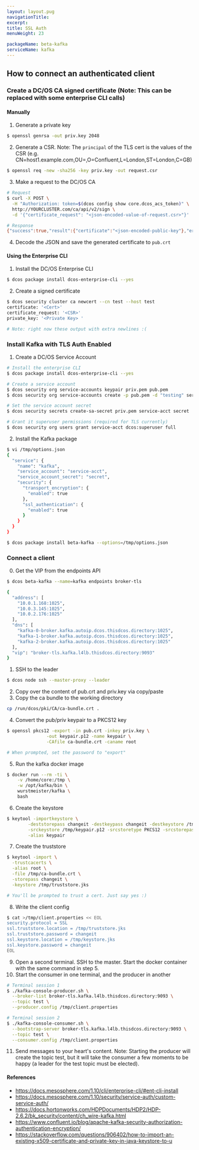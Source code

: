 ```yaml
---
layout: layout.pug
navigationTitle:
excerpt:
title: SSL Auth
menuWeight: 23

packageName: beta-kafka
serviceName: kafka
---
```


## How to connect an authenticated client

### Create a DC/OS CA signed certificate (Note: This can be replaced with some enterprise CLI calls)

#### Manually
1. Generate a private key
```bash
$ openssl genrsa -out priv.key 2048
```
2. Generate a CSR. Note: The `principal` of the TLS cert is the values of the CSR (e.g. CN=host1.example.com,OU=,O=Confluent,L=London,ST=London,C=GB)
```bash
$ openssl req -new -sha256 -key priv.key -out request.csr
```
3. Make a request to the DC/OS CA
```bash
# Request
$ curl -X POST \
  -H "Authorization: token=$(dcos config show core.dcos_acs_token)" \
  http://YOURCLUSTER.com/ca/api/v2/sign \
  -d '{"certificate_request": "<json-encoded-value-of-request.csr>"}'

# Response
{"success":true,"result":{"certificate":"<json-encoded-public-key"},"errors":[],"messages":[]}
```
4. Decode the JSON and save the generated certificate to `pub.crt`

#### Using the Enterprise CLI
1. Install the DC/OS Enterprise CLI
```bash
$ dcos package install dcos-enterprise-cli --yes
```
2. Create a signed certificate
```bash
$ dcos security cluster ca newcert --cn test --host test
certificate: '<Cert>'
certificate_request: '<CSR>'
private_key: '<Private Key> '

# Note: right now these output with extra newlines :(
```

### Install Kafka with TLS Auth Enabled
1. Create a DC/OS Service Account
```bash
# Install the enterprise CLI
$ dcos package install dcos-enterprise-cli --yes

# Create a service account
$ dcos security org service-accounts keypair priv.pem pub.pem
$ dcos security org service-accounts create -p pub.pem -d "testing" service-acct

# Set the service account secret
$ dcos security secrets create-sa-secret priv.pem service-acct secret

# Grant it superuser permissions (required for TLS currently)
$ dcos security org users grant service-acct dcos:superuser full
```
2. Install the Kafka package
```bash
$ vi /tmp/options.json
{
  "service": {
    "name": "kafka",
    "service_account": "service-acct",
    "service_account_secret": "secret",
    "security": {
      "transport_encryption": {
        "enabled": true
      },
      "ssl_authentication": {
        "enabled": true
      }
    }
  }
}

$ dcos package install beta-kafka --options=/tmp/options.json
```

### Connect a client
0. Get the VIP from the endpoints API
```bash
$ dcos beta-kafka --name=kafka endpoints broker-tls

{
  "address": [
    "10.0.1.168:1025",
    "10.0.3.145:1025",
    "10.0.2.176:1025"
  ],
  "dns": [
    "kafka-0-broker.kafka.autoip.dcos.thisdcos.directory:1025",
    "kafka-1-broker.kafka.autoip.dcos.thisdcos.directory:1025",
    "kafka-2-broker.kafka.autoip.dcos.thisdcos.directory:1025"
  ],
  "vip": "broker-tls.kafka.l4lb.thisdcos.directory:9093"
}
```
1. SSH to the leader
```bash
$ dcos node ssh --master-proxy --leader
```
2. Copy over the content of pub.crt and priv.key via copy/paste
3. Copy the ca bundle to the working directory
```bash
cp /run/dcos/pki/CA/ca-bundle.crt .
```
4. Convert the pub/priv keypair to a PKCS12 key
```bash
$ openssl pkcs12 -export -in pub.crt -inkey priv.key \
               -out keypair.p12 -name keypair \
               -CAfile ca-bundle.crt -caname root

# When prompted, set the password to "export"
```
5. Run the kafka docker image
```bash
$ docker run --rm -ti \
    -v /home/core:/tmp \
    -w /opt/kafka/bin \
    wurstmeister/kafka \
    bash
```
6. Create the keystore
```bash
$ keytool -importkeystore \
        -deststorepass changeit -destkeypass changeit -destkeystore /tmp/keystore.jks \
        -srckeystore /tmp/keypair.p12 -srcstoretype PKCS12 -srcstorepass export \
        -alias keypair
```
7. Create the truststore
```bash
$ keytool -import \
  -trustcacerts \
  -alias root \
  -file /tmp/ca-bundle.crt \
  -storepass changeit \
  -keystore /tmp/truststore.jks

# You'll be prompted to trust a cert. Just say yes :)
```
8. Write the client config
```bash
$ cat >/tmp/client.properties << EOL
security.protocol = SSL
ssl.truststore.location = /tmp/truststore.jks
ssl.truststore.password = changeit
ssl.keystore.location = /tmp/keystore.jks
ssl.keystore.password = changeit
EOL
```
9. Open a second terminal. SSH to the master. Start the docker container with the same command in step 5.
10. Start the consumer in one terminal, and the producer in another
```bash
# Terminal session 1
$ ./kafka-console-producer.sh \
  --broker-list broker-tls.kafka.l4lb.thisdcos.directory:9093 \
  --topic test \
  --producer.config /tmp/client.properties

# Terminal session 2
$ ./kafka-console-consumer.sh \
  --bootstrap-server broker-tls.kafka.l4lb.thisdcos.directory:9093 \
  --topic test \
  --consumer.config /tmp/client.properties
```
11. Send messages to your heart's content. Note: Starting the producer will create the topic test, but it will take the consumer a few moments to be happy (a leader for the test topic must be elected).


#### References
- https://docs.mesosphere.com/1.10/cli/enterprise-cli/#ent-cli-install
- https://docs.mesosphere.com/1.10/security/service-auth/custom-service-auth/
- https://docs.hortonworks.com/HDPDocuments/HDP2/HDP-2.6.2/bk_security/content/ch_wire-kafka.html
- https://www.confluent.io/blog/apache-kafka-security-authorization-authentication-encryption/
- https://stackoverflow.com/questions/906402/how-to-import-an-existing-x509-certificate-and-private-key-in-java-keystore-to-u
